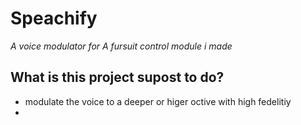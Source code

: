 # Speachify 

*A voice modulator for A fursuit control module i made*


## What is this project supost to do?

- modulate the voice to a deeper or higer octive with high fedelitiy
-
